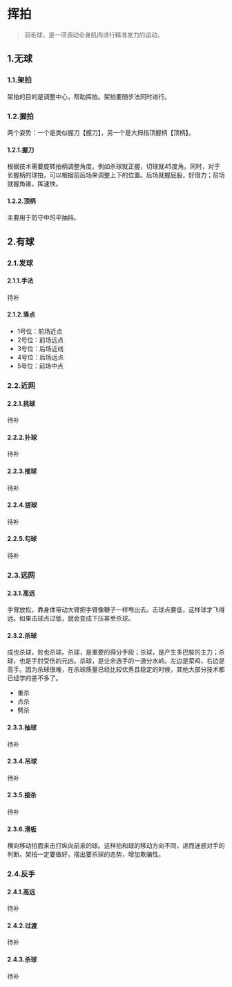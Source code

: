 # 挥拍

> 羽毛球，是一项调动全身肌肉进行精准发力的运动。

## 1.无球
### 1.1.架拍
架拍的目的是调整中心，帮助挥拍。架拍要随步法同时进行。

### 1.2.握拍
两个姿势：一个是类似握刀【握刀】，另一个是大拇指顶握柄【顶柄】。

#### 1.2.1.握刀
根据技术需要旋转拍柄调整角度。例如杀球就正握，切球就45度角。同时，对于长握柄的球拍，可以根据前后场来调整上下的位置。后场就握屁股，好借力；前场就握角锥，挥速快。

#### 1.2.2.顶柄
主要用于防守中的平抽挡。

## 2.有球
### 2.1.发球
#### 2.1.1.手法
待补

#### 2.1.2.落点
- 1号位：前场近点
- 2号位：前场远点
- 3号位：后场近线
- 4号位：后场远点
- 5号位：前场中点

### 2.2.近网
#### 2.2.1.挑球
待补
#### 2.2.2.扑球
待补
#### 2.2.3.推球
待补
#### 2.2.4.搓球
待补
#### 2.2.5.勾球
待补

### 2.3.远网
#### 2.3.1.高远
手臂放松，靠身体带动大臂把手臂像鞭子一样甩出去。击球点要低，这样球才飞得远。如果击球点过低，就会变成下压甚至杀球。

#### 2.3.2.杀球

成也杀球，败也杀球。杀球，是重要的得分手段；杀球，是产生多巴胺的主力；杀球，也是手肘受伤的元凶。杀球，是业余选手的一道分水岭。左边是菜鸡，右边是高手。因为杀球很难，在杀球质量已经比较优秀且稳定的时候，其他大部分技术都已经学的差不多了。

- 重杀
- 点杀
- 劈杀
#### 2.3.3.抽球
待补

#### 2.3.4.吊球
待补

#### 2.3.5.接杀
待补

#### 2.3.6.滑板
横向移动拍面来击打纵向前来的球。这样拍和球的移动方向不同，进而迷惑对手的判断。架拍一定要做好，摆出要杀球的态势，增加欺骗性。

### 2.4.反手
#### 2.4.1.高远
待补

#### 2.4.2.过渡
待补

#### 2.4.3.杀球
待补